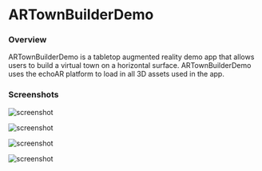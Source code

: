 # ARTownBuilderDemo

### Overview
ARTownBuilderDemo is a tabletop augmented reality demo app that allows users
to build a virtual town on a horizontal surface. ARTownBuilderDemo uses the 
echoAR platform to load in all 3D assets used in the app.


### Screenshots

![screenshot](./Screenshots/1.PNG)

![screenshot](./Screenshots/2.PNG)

![screenshot](./Screenshots/3.PNG)

![screenshot](./Screenshots/4.PNG)
